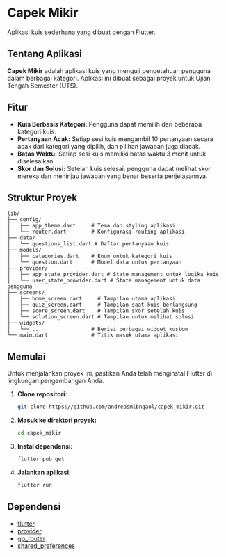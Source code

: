 # Capek Mikir

Aplikasi kuis sederhana yang dibuat dengan Flutter.

## Tentang Aplikasi

**Capek Mikir** adalah aplikasi kuis yang menguji pengetahuan pengguna dalam berbagai kategori. Aplikasi ini dibuat sebagai proyek untuk Ujian Tengah Semester (UTS).

## Fitur

*   **Kuis Berbasis Kategori:** Pengguna dapat memilih dari beberapa kategori kuis.
*   **Pertanyaan Acak:** Setiap sesi kuis mengambil 10 pertanyaan secara acak dari kategori yang dipilih, dan pilihan jawaban juga diacak.
*   **Batas Waktu:** Setiap sesi kuis memiliki batas waktu 3 menit untuk diselesaikan.
*   **Skor dan Solusi:** Setelah kuis selesai, pengguna dapat melihat skor mereka dan meninjau jawaban yang benar beserta penjelasannya.

## Struktur Proyek

```
lib/
├── config/
│   ├── app_theme.dart     # Tema dan styling aplikasi
│   └── router.dart        # Konfigurasi routing aplikasi
├── data/
│   └── questions_list.dart # Daftar pertanyaan kuis
├── models/
│   ├── categories.dart    # Enum untuk kategori kuis
│   └── question.dart      # Model data untuk pertanyaan
├── provider/
│   ├── app_state_provider.dart # State management untuk logika kuis
│   └── user_state_provider.dart # State management untuk data pengguna
├── screens/
│   ├── home_screen.dart     # Tampilan utama aplikasi
│   ├── quiz_screen.dart     # Tampilan saat kuis berlangsung
│   ├── score_screen.dart    # Tampilan skor setelah kuis
│   └── solution_screen.dart # Tampilan untuk melihat solusi
├── widgets/
│   └── ...                # Berisi berbagai widget kustom
└── main.dart              # Titik masuk utama aplikasi
```

## Memulai

Untuk menjalankan proyek ini, pastikan Anda telah menginstal Flutter di lingkungan pengembangan Anda.

1.  **Clone repositori:**
    ```bash
    git clone https://github.com/andreasmlbngaol/capek_mikir.git
    ```
2.  **Masuk ke direktori proyek:**
    ```bash
    cd capek_mikir
    ```
3.  **Instal dependensi:**
    ```bash
    flutter pub get
    ```
4.  **Jalankan aplikasi:**
    ```bash
    flutter run
    ```

## Dependensi

*   [flutter](https://flutter.dev/)
*   [provider](https://pub.dev/packages/provider)
*   [go_router](https://pub.dev/packages/go_router)
*   [shared_preferences](https://pub.dev/packages/shared_preferences)
